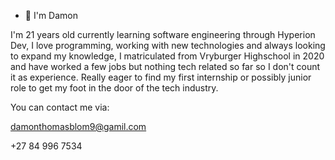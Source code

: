 - 👋 I'm Damon

I'm 21 years old currently learning software engineering through Hyperion Dev, I love programming, working with new technologies and always looking to expand my knowledge, I matriculated from Vryburger Highschool in 2020 and have worked a few jobs but nothing tech related so far so I don't count it as experience. Really eager to find my first internship or possibly junior role to get my foot in the door of the tech industry.

You can contact me via:

damonthomasblom9@gamil.com

+27 84 996 7534
<!---
DamonThomasBlom/DamonThomasBlom is a ✨ special ✨ repository because its `README.md` (this file) appears on your GitHub profile.
You can click the Preview link to take a look at your changes.
--->
